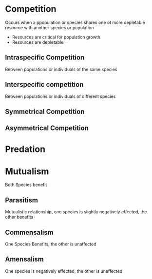 
# Competition
Occurs when a ppopulation or species shares one ot more depletable resource with another species or population
- Resources are critical for population growth
- Resources are depletable

## Intraspecific Competition
Between populations or individuals of the same species

## Interspecific competition
Between populations or individuals of different species
## Symmetrical Competition

## Asymmetrical Competition

# Predation

# Mutualism
Both Species benefit
## Parasitism
Mutualistic relationship, one species is slightly negatively effected, the other benefits
## Commensalism
One Species Benefits, the other is unaffected
## Amensalism
One species is negatively effected, the other is unaffected

